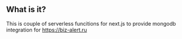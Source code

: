 ## What is it?

This is couple of serverless funcitions for next.js to provide mongodb integration for https://biz-alert.ru